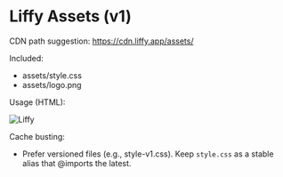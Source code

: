 # Liffy Assets (v1)

CDN path suggestion: https://cdn.liffy.app/assets/

Included:
- assets/style.css
- assets/logo.png

Usage (HTML):

<link rel="stylesheet" href="https://cdn.liffy.app/assets/style.css">
<img src="https://cdn.liffy.app/assets/logo.png" class="logo" alt="Liffy">

Cache busting:
- Prefer versioned files (e.g., style-v1.css). Keep `style.css` as a stable alias that @imports the latest.